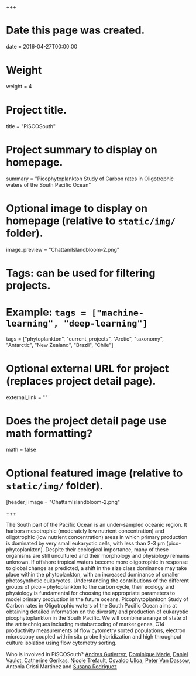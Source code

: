 +++
# Date this page was created.
date = 2016-04-27T00:00:00

# Weight
weight = 4

# Project title.
title = "PiSCOSouth"

# Project summary to display on homepage.
summary = "Picophytoplankton Study of Carbon rates in Oligotrophic waters of the South Pacific Ocean"

# Optional image to display on homepage (relative to `static/img/` folder).
image_preview = "ChattamIslandbloom-2.png"

# Tags: can be used for filtering projects.
# Example: `tags = ["machine-learning", "deep-learning"]`
tags = ["phytoplankton", "current_projects", "Arctic", "taxonomy", "Antarctic", "New Zealand", "Brazil", "Chile"]

# Optional external URL for project (replaces project detail page).
external_link = ""

# Does the project detail page use math formatting?
math = false

# Optional featured image (relative to `static/img/` folder).
[header]
image = "ChattamIslandbloom-2.png"

+++

The South part of the Pacific Ocean is an under-sampled oceanic region. It harbors mesotrophic (moderately low nutrient concentration)  and oligotrophic (low nutrient concentration) areas in which primary production is dominated by very small eukaryotic cells, with less than 2-3 μm (pico-phytoplankton). Despite their ecological importance, many of these organisms are still uncultured and their morphology and physiology remains unknown. If offshore tropical waters become more oligotrophic in response to global change as predicted, a shift in the size class dominance may take place within the phytoplankton, with an increased dominance of smaller photosynthetic eukaryotes.  Understanding the contributions of the different groups of pico – phytoplankton to the carbon cycle, their ecology and physiology is fundamental for choosing the appropriate parameters to model primary production in the future oceans. 
Picophytoplankton Study of Carbon rates in Oligotrophic waters of the South Pacific Ocean aims at obtaining detailed information on the diversity and production of eukaryotic picophytoplankton in the South Pacific. We will combine a range of state of the art techniques including metabarcoding of marker genes, C14 productivity measurements of flow cytometry sorted populations, electron microscopy coupled with in situ probe hybridization and high throughput culture isolation using flow cytometry sorting. 

Who is involved in PiSCOSouth?
[Andres Gutierrez]( https://www.researchgate.net/profile/Andres_Gutierrez22), [Dominique Marie]( https://www.researchgate.net/profile/Dominique_Marie), [Daniel Vaulot]( http://daniel-vaulot.fr/), 
[Catherine Gerikas]( https://www.researchgate.net/profile/Catherine_Ribeiro), [Nicole Trefault](https://www.researchgate.net/profile/Nicole_Trefault), [Osvaldo Ulloa]( https://www.researchgate.net/profile/Osvaldo_Ulloa), [Peter Van Dassow]( https://www.researchgate.net/profile/Peter_Von_Dassow2), Antonia Cristi Martinez and [Susana Rodriguez]( https://www.researchgate.net/profile/Susana_Rodriguez_Maconi)


